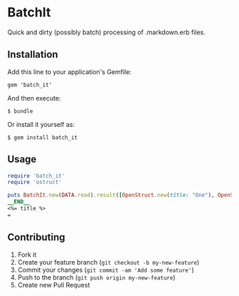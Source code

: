 # BatchIt

Quick and dirty (possibly batch) processing of .markdown.erb files.

## Installation

Add this line to your application's Gemfile:

    gem 'batch_it'

And then execute:

    $ bundle

Or install it yourself as:

    $ gem install batch_it

## Usage

```ruby
require 'batch_it'
require 'ostruct'

puts BatchIt.new(DATA.read).result([OpenStruct.new(title: "One"), OpenStruct.new(title: "Two")])
__END__
<%= title %>
=
```

## Contributing

1. Fork it
2. Create your feature branch (`git checkout -b my-new-feature`)
3. Commit your changes (`git commit -am 'Add some feature'`)
4. Push to the branch (`git push origin my-new-feature`)
5. Create new Pull Request
